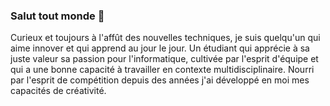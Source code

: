 ### Salut tout monde 👋

  Curieux et toujours à l'affût des nouvelles techniques, je suis quelqu'un qui aime innover et qui apprend au jour le jour. Un étudiant qui apprécie à sa juste
valeur sa passion pour l'informatique, cultivée par l'esprit d'équipe et qui a une bonne capacité à travailler en contexte multidisciplinaire. Nourri par 
l'esprit de compétition depuis des années j'ai développé en moi mes capacités de créativité.
<!--
**Magniol/Magniol** is a ✨ _special_ ✨ repository because its `README.md` (this file) appears on your GitHub profile.

Here are some ideas to get you started:

- 🔭 Je trvaille actuellement sur les projects C19VAXDA, HERDIMM, VIRUS, CHANGING
- 🌱 I’m currently learning ...
- 👯 I’m looking to collaborate on ...
- 🤔 I’m looking for help with ...
- 💬 Ask me about ...
- 📫 How to reach me: ...
- 😄 Pronouns: ...
- ⚡ Fun fact: ...
-->
